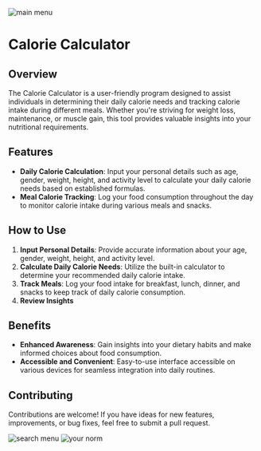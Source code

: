 ![main menu](https://github.com/x1d3/CalorieMeter/assets/166997142/fbe93e1b-c5f8-44ae-b196-49b13f8589d0)
# Calorie Calculator

## Overview
The Calorie Calculator is a user-friendly program designed to assist individuals in determining their daily calorie needs and tracking calorie intake during different meals. Whether you're striving for weight loss, maintenance, or muscle gain, this tool provides valuable insights into your nutritional requirements.

## Features
- **Daily Calorie Calculation**: Input your personal details such as age, gender, weight, height, and activity level to calculate your daily calorie needs based on established formulas.
- **Meal Calorie Tracking**: Log your food consumption throughout the day to monitor calorie intake during various meals and snacks.

## How to Use
1. **Input Personal Details**: Provide accurate information about your age, gender, weight, height, and activity level.
2. **Calculate Daily Calorie Needs**: Utilize the built-in calculator to determine your recommended daily calorie intake.
3. **Track Meals**: Log your food intake for breakfast, lunch, dinner, and snacks to keep track of daily calorie consumption.
4. **Review Insights**

## Benefits
- **Enhanced Awareness**: Gain insights into your dietary habits and make informed choices about food consumption.
- **Accessible and Convenient**: Easy-to-use interface accessible on various devices for seamless integration into daily routines.

## Contributing
Contributions are welcome! If you have ideas for new features, improvements, or bug fixes, feel free to submit a pull request.

![search menu](https://github.com/x1d3/CalorieMeter/assets/166997142/16b127a5-920e-4095-bccc-b1be1d941e78)
![your norm](https://github.com/x1d3/CalorieMeter/assets/166997142/441b8b4b-bb2f-418a-b198-db6d1f74b732)
